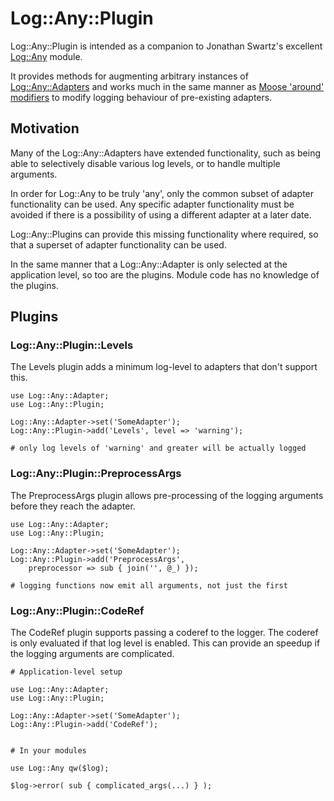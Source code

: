 # Log::Any::Plugin

Log::Any::Plugin is intended as a companion to Jonathan Swartz's excellent [Log::Any](http://search.cpan.org/~jswartz/Log-Any-0.13/lib/Log/Any.pm) module.

It provides methods for augmenting arbitrary instances of [Log::Any::Adapters](http://search.cpan.org/~jswartz/Log-Any-Adapter-0.03/lib/Log/Any/Adapter.pm) and works much in the same manner as [Moose 'around' modifiers](http://search.cpan.org/~doy/Moose-2.0202/lib/Moose/Manual/MethodModifiers.pod) to modify logging behaviour of pre-existing adapters.

## Motivation


Many of the Log::Any::Adapters have extended functionality, such as being able to selectively disable various log levels, or to handle multiple arguments.

In order for Log::Any to be truly 'any', only the common subset of adapter functionality can be used. Any specific adapter functionality must be avoided if there is a possibility of using a different adapter at a later date.

Log::Any::Plugins can provide this missing functionality where required, so that a superset of adapter functionality can be used.


In the same manner that a Log::Any::Adapter is only selected at the application level, so too are the plugins. Module code has no knowledge of the plugins.

## Plugins

### Log::Any::Plugin::Levels

The Levels plugin adds a minimum log-level to adapters that don't support this.

    use Log::Any::Adapter;
    use Log::Any::Plugin;

    Log::Any::Adapter->set('SomeAdapter');
    Log::Any::Plugin->add('Levels', level => 'warning');

    # only log levels of 'warning' and greater will be actually logged

### Log::Any::Plugin::PreprocessArgs

The PreprocessArgs plugin allows pre-processing of the logging arguments before
they reach the adapter.

    use Log::Any::Adapter;
    use Log::Any::Plugin;

    Log::Any::Adapter->set('SomeAdapter');
    Log::Any::Plugin->add('PreprocessArgs',
        preprocessor => sub { join('', @_) });

    # logging functions now emit all arguments, not just the first

### Log::Any::Plugin::CodeRef

The CodeRef plugin supports passing a coderef to the logger. The coderef is
only evaluated if that log level is enabled. This can provide an speedup if the
logging arguments are complicated.

    # Application-level setup

    use Log::Any::Adapter;
    use Log::Any::Plugin;

    Log::Any::Adapter->set('SomeAdapter');
    Log::Any::Plugin->add('CodeRef');


    # In your modules

    use Log::Any qw($log);

    $log->error( sub { complicated_args(...) } );
